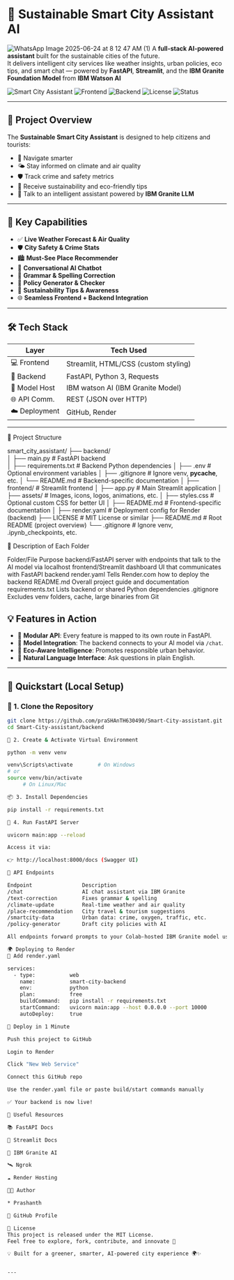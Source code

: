 


# 🌇 Sustainable Smart City Assistant AI
![WhatsApp Image 2025-06-24 at 8 12 47 AM (1)](https://github.com/user-attachments/assets/246b718a-fc43-451d-b2c2-0d6cb5ee20a1)
A **full-stack AI-powered assistant** built for the sustainable cities of the future.  
It delivers intelligent city services like weather insights, urban policies, eco tips, and smart chat — powered by **FastAPI**, **Streamlit**, and the **IBM Granite Foundation Model** from **IBM Watson AI**

![Smart City Assistant](https://img.shields.io/badge/Powered%20By-FastAPI%20%7C%20IBM%20Granite-brightgreen)
![Frontend](https://img.shields.io/badge/Frontend-Streamlit-orange)
![Backend](https://img.shields.io/badge/Backend-FastAPI-blue)
![License](https://img.shields.io/badge/License-MIT-blue)
![Status](https://img.shields.io/badge/Status-Under_Development-yellow)

---

## 🚀 Project Overview

The **Sustainable Smart City Assistant** is designed to help citizens and tourists:

- 🧭 Navigate smarter  
- 🌤️ Stay informed on climate and air quality  
- 🛡️ Track crime and safety metrics  
- 🌱 Receive sustainability and eco-friendly tips  
- 💬 Talk to an intelligent assistant powered by **IBM Granite LLM**

---

## 🔑 Key Capabilities

- ✅ **Live Weather Forecast & Air Quality**
- 🛡️ **City Safety & Crime Stats**
- 🏙️ **Must-See Place Recommender**
- 🧠 **Conversational AI Chatbot**
- 📝 **Grammar & Spelling Correction**
- 📘 **Policy Generator & Checker**
- 🍃 **Sustainability Tips & Awareness**
- 🌐 **Seamless Frontend + Backend Integration**

---

## 🛠️ Tech Stack

| Layer         | Tech Used                               |
|---------------|------------------------------------------|
| 💻 Frontend   | Streamlit, HTML/CSS (custom styling)     |
| 🧠 Backend    | FastAPI, Python 3, Requests               |
| 🤖 Model Host | IBM watson AI (IBM Granite Model) |
| 🌐 API Comm.  | REST (JSON over HTTP)                    |
| ☁️ Deployment | GitHub, Render                           |

---
📁 Project Structure

smart_city_assistant/
├── backend/                          
│   ├── main.py                       # FastAPI backend               
│   ├── requirements.txt              # Backend Python dependencies
│   ├── .env                          # Optional environment variables
│   ├── .gitignore                    # Ignore venv, __pycache__, etc.
│   └── README.md                     # Backend-specific documentation
│
├── frontend/                         # Streamlit frontend
│   ├── app.py                        # Main Streamlit application
│   ├── assets/                       # Images, icons, logos, animations, etc.
│   ├── styles.css                    # Optional custom CSS for better UI
│   ├── README.md                     # Frontend-specific documentation
│
├── render.yaml                       # Deployment config for Render (backend)
├── LICENSE                           # MIT License or similar
├── README.md                         # Root README (project overview)
└── .gitignore                        # Ignore venv, .ipynb_checkpoints, etc.


📂 Description of Each Folder

Folder/File          Purpose
backend/FastAPI      server with endpoints that talk to the AI model via localhost
frontend/Streamlit   dashboard UI that communicates with FastAPI backend
render.yaml	         Tells Render.com how to deploy the backend
README.md	         Overall project guide and documentation
requirements.txt	 Lists backend or shared Python dependencies
.gitignore	         Excludes venv folders, cache, large binaries from Git


## 💡 Features in Action

- 🔌 **Modular API**: Every feature is mapped to its own route in FastAPI.
- 🔄 **Model Integration**: The backend connects to your AI model via `/chat`.
- 🌱 **Eco-Aware Intelligence**: Promotes responsible urban behavior.
- 💬 **Natural Language Interface**: Ask questions in plain English.

---

## 🧪 Quickstart (Local Setup)

### 🔁 1. Clone the Repository

```bash
git clone https://github.com/praSHAnTH630490/Smart-City-assistant.git
cd Smart-City-assistant/backend

🧱 2. Create & Activate Virtual Environment

python -m venv venv

venv\Scripts\activate        # On Windows
# or
source venv/bin/activate
     # On Linux/Mac

📦 3. Install Dependencies

pip install -r requirements.txt

🚀 4. Run FastAPI Server

uvicorn main:app --reload

Access it via:

👉 http://localhost:8000/docs (Swagger UI)

📡 API Endpoints

Endpoint	            Description
/chat	                AI chat assistant via IBM Granite
/text-correction	    Fixes grammar & spelling
/climate-update	        Real-time weather and air quality
/place-recommendation	City travel & tourism suggestions
/smartcity-data	        Urban data: crime, oxygen, traffic, etc.
/policy-generator	    Draft city policies with AI

All endpoints forward prompts to your Colab-hosted IBM Granite model using a secure ngrok URL.

🌍 Deploying to Render
📁 Add render.yaml

services:
  - type:           web
    name:           smart-city-backend
    env:            python
    plan:           free
    buildCommand:   pip install -r requirements.txt
    startCommand:   uvicorn main:app --host 0.0.0.0 --port 10000
    autoDeploy:     true

🔧 Deploy in 1 Minute

Push this project to GitHub

Login to Render

Click "New Web Service"

Connect this GitHub repo

Use the render.yaml file or paste build/start commands manually

✅ Your backend is now live!

🔗 Useful Resources

📚 FastAPI Docs

🎨 Streamlit Docs

🧠 IBM Granite AI

🛰️ Ngrok

☁️ Render Hosting

👨‍💻 Author

* Prashanth

🔗 GitHub Profile

📄 License
This project is released under the MIT License.
Feel free to explore, fork, contribute, and innovate 🚀

💡 Built for a greener, smarter, AI-powered city experience 🌍✨


---

